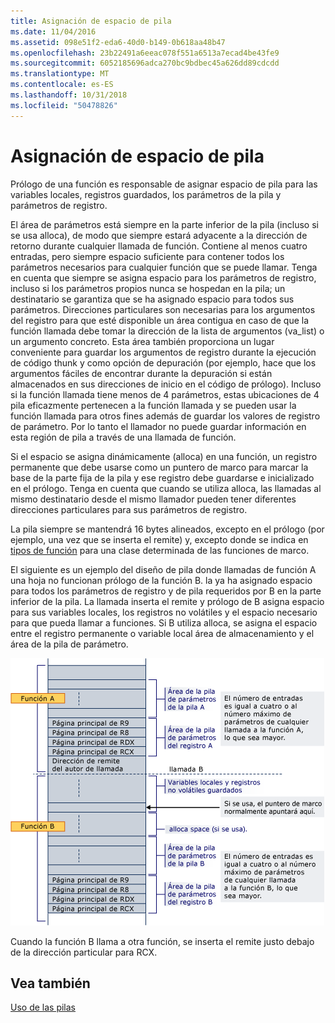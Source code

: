 ```yaml
---
title: Asignación de espacio de pila
ms.date: 11/04/2016
ms.assetid: 098e51f2-eda6-40d0-b149-0b618aa48b47
ms.openlocfilehash: 23b22491a6eeac078f551a6513a7ecad4be43fe9
ms.sourcegitcommit: 6052185696adca270bc9bdbec45a626dd89cdcdd
ms.translationtype: MT
ms.contentlocale: es-ES
ms.lasthandoff: 10/31/2018
ms.locfileid: "50478826"
---
```

# <a name="stack-allocation"></a>Asignación de espacio de pila

Prólogo de una función es responsable de asignar espacio de pila para las variables locales, registros guardados, los parámetros de la pila y parámetros de registro.

El área de parámetros está siempre en la parte inferior de la pila (incluso si se usa alloca), de modo que siempre estará adyacente a la dirección de retorno durante cualquier llamada de función. Contiene al menos cuatro entradas, pero siempre espacio suficiente para contener todos los parámetros necesarios para cualquier función que se puede llamar. Tenga en cuenta que siempre se asigna espacio para los parámetros de registro, incluso si los parámetros propios nunca se hospedan en la pila; un destinatario se garantiza que se ha asignado espacio para todos sus parámetros. Direcciones particulares son necesarias para los argumentos del registro para que esté disponible un área contigua en caso de que la función llamada debe tomar la dirección de la lista de argumentos (va_list) o un argumento concreto. Esta área también proporciona un lugar conveniente para guardar los argumentos de registro durante la ejecución de código thunk y como opción de depuración (por ejemplo, hace que los argumentos fáciles de encontrar durante la depuración si están almacenados en sus direcciones de inicio en el código de prólogo). Incluso si la función llamada tiene menos de 4 parámetros, estas ubicaciones de 4 pila eficazmente pertenecen a la función llamada y se pueden usar la función llamada para otros fines además de guardar los valores de registro de parámetro.  Por lo tanto el llamador no puede guardar información en esta región de pila a través de una llamada de función.

Si el espacio se asigna dinámicamente (alloca) en una función, un registro permanente que debe usarse como un puntero de marco para marcar la base de la parte fija de la pila y ese registro debe guardarse e inicializado en el prólogo. Tenga en cuenta que cuando se utiliza alloca, las llamadas al mismo destinatario desde el mismo llamador pueden tener diferentes direcciones particulares para sus parámetros de registro.

La pila siempre se mantendrá 16 bytes alineados, excepto en el prólogo (por ejemplo, una vez que se inserta el remite) y, excepto donde se indica en [tipos de función](../build/function-types.md) para una clase determinada de las funciones de marco.

El siguiente es un ejemplo del diseño de pila donde llamadas de función A una hoja no funcionan prólogo de la función B. la ya ha asignado espacio para todos los parámetros de registro y de pila requeridos por B en la parte inferior de la pila. La llamada inserta el remite y prólogo de B asigna espacio para sus variables locales, los registros no volátiles y el espacio necesario para que pueda llamar a funciones. Si B utiliza alloca, se asigna el espacio entre el registro permanente o variable local área de almacenamiento y el área de la pila de parámetro.

![Ejemplo de conversión de AMD](../build/media/vcamd_conv_ex_5.png "ejemplo de conversión de AMD")

Cuando la función B llama a otra función, se inserta el remite justo debajo de la dirección particular para RCX.

## <a name="see-also"></a>Vea también

[Uso de las pilas](../build/stack-usage.md)